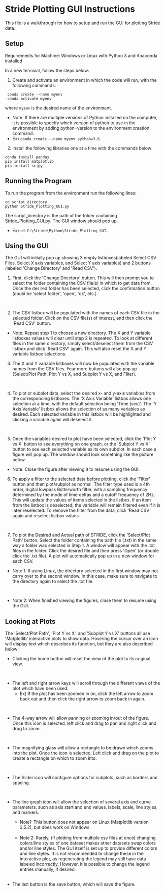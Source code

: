 # Stride Plotting GUI Instructions

This file is a walkthrough for how to setup and run the GUI for plotting Stride data.

Setup
---
Requirements for Machine: Windows or Linux with Python 3 and Anaconda installed

In a new terminal, follow the steps below:
1. Create and activate an environment in which the code will run, with the following commands: 

```
 conda create --name myenv
 conda activate myenv
```
where `myenv` is the desired name of the environment. 

* Note: If there are multiple versions of Python installed on the computer, it is possible to specify which version of python to use in the environment by adding python=version to the environment creation command.  
* Ex) `conda create --name myenv python=3.6`.


2. Install the following libraries one at a time with the commands below:
  
```
conda install pandas
pip install matplotlib
pip install scipy
```

Running the Program
---
To run the program from the environment run the following lines: 
```
cd script_directory
python Stride_Plotting_GUI.py
```
The script_directory is the path of the folder containing Stride_Plotting_GUI.py. The GUI window should pop up. 
* Ex) `cd C:\Stride\Python\Stride_Plotting_GUI`.

Using the GUI
---
The GUI will initially pop up showing 3 empty listboxes(labeled Select CSV Files, Select X axis variables, and Select Y axis variables) and 2 buttons (labeled 'Change Directory' and 'Read CSV').

1. First, click the 'Change Directory' button. This will then prompt you to select the folder containing the CSV file(s) in which to get data from. Once the desired folder has been selected, click the confirmation button (could be 'select folder', 'open', 'ok', etc.). 
<br/>

2. The CSV listbox will be populated with the names of each CSV file in the selected folder. Click on the CSV file(s) of interest, and then click the 'Read CSV' button.

* Note: Repeat step 1 to choose a new directory. The X and Y variable listboxes values will clear until step 2 is repeated. To look at different files in the same directory, simply select/deselect them from the CSV listbox and click 'Read CSV' again. This will also reset the X and Y variable listbox selections. 

3. The X and Y variable listboxes will now be populated with the variable names from the CSV files. Four more buttons will also pop up (Select/Plot Path, Plot Y vs X, and Subplot Y vs X, and Filter).
<br/>

4. To plot or subplot data, select the desired x- and y-axis variables from the corresponding listboxes. The 'X Axis Variable' listbox allows one selection at a time, with the default selection being 'Time (sec)'. The 'Y Axis Variable' listbox allows the selection of as many variables as desired. Each selected variable in this listbox will be highlighted and clicking a variable again will deselect it.  
<br/>

5. Once the variables desired to plot have been selected, click the 'Plot Y vs X' button to see everything on one graph, or the 'Subplot Y vs X' button to see each selected variable as its own subplot. In each case a figure will pop up. The window should look something like the picture below. 

* Note: Close the figure after viewing it to resume using the GUI.

6. To apply a filter to the selected data before plotting, click the 'Filter' button and then plot/subplot as normal. The filter type used is a 4th order, digital lowpass Butterworth filter, with a sampling frequency determined by the mode of time deltas and a cutoff frequency of 2Hz. This will update the values of items selected in the listbox. If an item from the listbox is deselected, the variable will remain filtered even if it is later reselected. To remove the filter from the data, click 'Read CSV' again and reselect listbox values
<br/> 

7. To plot the Desired and Actual path of STRIDE, click the 'Select/Plot Path' button. Select the folder containing the path file (.txt) in the same way a folder was selected in Step 1. A window will appear with the .txt files in the folder. Click the desired file and then press 'Open' (or double click the .txt file). A plot will automatically pop up in a new window for each CSV.  

* Note 1: If using Linux, the directory selected in the first window may not carry over to the second window. In this case, make sure to navigate to the directory again to select the .txt file.  
<br/>

* Note 2: When finished viewing the figures, close them to resume using the GUI. 

Looking at Plots
---
The 'Select/Plot Path', 'Plot Y vs X', and 'Subplot Y vs X' buttons all use 'Matplotlib' interactive plots to show data. Hovering the cursor over an icon will display text which describes its function, but they are also described below: 

- Clicking the home button will reset the view of the plot to its original view.
<br/>

- The left and right arrow keys will scroll through the different views of the plot which have been used.  
    *  Ex) If the plot has been zoomed in on, click the left arrow to zoom back out and then click the right arrow to zoom back in again.
<br/>

- The 4-way arrow will allow panning or zooming in/out of the figure. Once this icon is selected, left click and drag to pan and right click and drag to zoom. 
<br/>

- The magnifying glass will allow a rectangle to be drawn which zooms into the plot. Once the icon is selected, Left click and drag on the plot to create a rectangle on which to zoom into. 
<br/>

- The Slider icon will configure options for subplots, such as borders and spacing. 
<br/>

- The line graph icon will allow the selection of several axis and curve parameters, such as axis start and end values, labels, scale, line styles, and markers. 

    * Note1: This button does not appear on Linux (Matplotlib version 3.5.2), but does work on Windows.
    <br/>

    * Note 2: Rarely, (if plotting from multiple csv files at once) changing colors/line styles of one dataset makes other datasets swap colors and/or line styles. The GUI itself is set up to provide different colors and line styles. It is not recommended to change these in the interactive plot, as regenerating the legend may still have data labeled incorrectly. However, it is possible to change the legend entries manually, if desired. 
    <br/>

- The last button is the save button, which will save the figure.